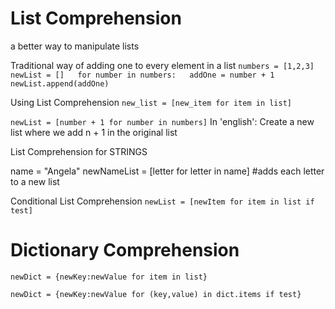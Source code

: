 # List Comprehension
a better way to manipulate lists

 Traditional way of adding one to every element in a list
`numbers = [1,2,3]  
newList = []  
for number in numbers:  
    addOne = number + 1  
    newList.append(addOne)`

Using List Comprehension
`new_list = [new_item for item in list]`

`newList = [number + 1 for number in numbers]`
In 'english': Create a new list where we add n + 1 in the original list

List Comprehension for STRINGS

name = "Angela"
newNameList = [letter for letter in name] #adds each letter to a new list

Conditional List Comprehension
`newList = [newItem for item in list if test]`

# Dictionary Comprehension
`newDict = {newKey:newValue for item in list}` 

`newDict = {newKey:newValue for (key,value) in dict.items if test}`


